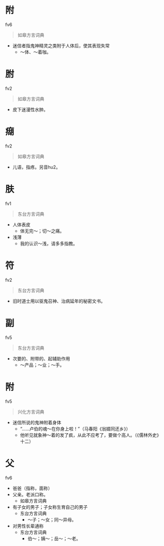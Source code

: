# 附
fv6
> 如皋方言词典
- 迷信者指鬼神精灵之类附于人体后，使其表现失常
  - ～体、～着咖。

# 胕
fv2
> 如皋方言词典
- 皮下迷漫性水肿。

# 㾰
fv2
> 如皋方言词典
- 儿语，指疼。另音hu2。

# 肤
fv1
> 东台方言词典
- 人体表皮
  - 体无完～；切～之痛。
- 浅薄
  - 我的认识～浅，请多多指教。

# 符
fv2
> 东台方言词典
- 旧时道士用以驱鬼召神、治病延年的秘密文书。

# 副
fv5
> 东台方言词典
- 次要的、附带的、起辅助作用
  - ～产品；～业；～手。

# 附
fv5
> 兴化方言词典
- 迷信所说的鬼神附着身体
  - “……卢伯的魂～在你身上啦！”（马春阳《翁婿同还乡》）
  - 他听见就象神～着的发了疯，从此不应考了，要做个高人。（《儒林外史》十二）

# 父
fv6
+ 爸爸（指称，面称）
+ 父亲。老派口称。
  * 如皋方言词典
+ 有子女的男子；子女称生育自己的男子
  * 东台方言词典
    - ～子；～女；同～异母。
+ 对男性长辈通称
  * 东台方言词典
    - 伯～；姨～；岳～；～老。
